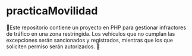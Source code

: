 # practicaMovilidad
📝Este repositorio contiene un proyecto en PHP para gestionar infractores de tráfico en una zona restringida. Los vehículos que no cumplan las excepciones serán sancionados y registrados, mientras que los que soliciten permiso serán autorizados. 🚗
